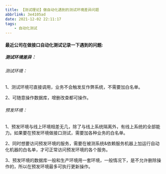```yaml
---
title: 【测试理论】做自动化遇到的测试环境差异问题
abbrlink: 3e4105ad
date: 2021-12-02 22:11:17
tags:
	- 自动化测试
---
```


#### 最近公司在做接口自动化测试记录一下遇到的问题:

##### 测试环境差异：

###### 测试环境：

1、测试环境可直接调用，业务不会触发反作弊系统，不需要加白名单。

2、可随意操作数据库，增删改查都可操作。

###### 预发环境：

1、预发环境与线上环境相差无几，除了与线上系统隔离外，有线上系统的全部能力。如果要在预发环境做接口测试，需要加各种业务的白名单。

2、同时想要访问预发环境的服务，需要在被测系统&依赖服务机器上加运行自动化机器的白名单，才可正常访问预发环境的各个服务。

3、预发环境的数据库一般和生产环境用一套环境，一般情况下，是不允许删除操作的，所以在预发环境最多可执行更新操作。